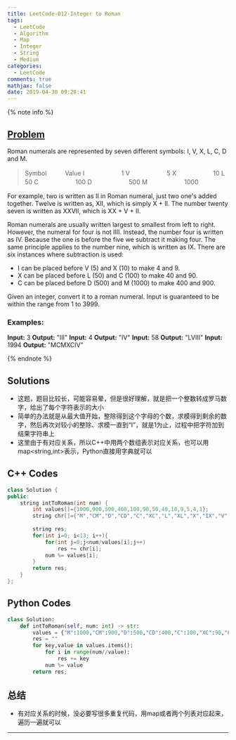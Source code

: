```yaml
---
title: LeetCode-012-Integer to Roman
tags:
  - LeetCode
  - Algorithm
  - Map
  - Integer
  - String
  - Medium
categories:
  - LeetCode
comments: true
mathjax: false
date: 2019-04-30 09:28:41
---
```


<meta name="referrer" content="no-referrer" />

{% note info %}
## [Problem](https://leetcode.com/problems/integer-to-roman/)   
Roman numerals are represented by seven different symbols: I, V, X, L, C, D and M.
> Symbol　　　Value
> I　　　　　　1
> V　　　　　　5
> X　　　　　　10
> L　　　　　　50
> C　　　　　　100
> D　　　　　　500
> M　　　　　　1000

For example, two is written as II in Roman numeral, just two one's added together. Twelve is written as, XII, which is simply X + II. The number twenty seven is written as XXVII, which is XX + V + II.

Roman numerals are usually written largest to smallest from left to right. However, the numeral for four is not IIII. Instead, the number four is written as IV. Because the one is before the five we subtract it making four. The same principle applies to the number nine, which is written as IX. There are six instances where subtraction is used:

- I can be placed before V (5) and X (10) to make 4 and 9. 
- X can be placed before L (50) and C (100) to make 40 and 90. 
- C can be placed before D (500) and M (1000) to make 400 and 900.

Given an integer, convert it to a roman numeral. Input is guaranteed to be within the range from 1 to 3999.

### Examples:
**Input:** 3
**Output:** "III"
**Input:** 4
**Output:** "IV"
**Input:** 58
**Output:** "LVIII"
**Input:** 1994
**Output:** "MCMXCIV"

{% endnote %}
<!--more-->

## Solutions
- 这题，题目比较长，可能容易晕，但是很好理解，就是把一个整数转成罗马数字，给出了每个字符表示的大小
- 简单的办法就是从最大值开始，整除得到这个字母的个数，求模得到剩余的数字，然后再次对较小的整除、求模一直到“I”，就是1为止，过程中把字符加到结果字符串上
- 这里由于有对应关系，所以C++中用两个数组表示对应关系，也可以用map<string,int>表示，Python直接用字典就可以


## C++ Codes

```C++
class Solution {
public:
    string intToRoman(int num) {
        int values[]={1000,900,500,400,100,90,50,40,10,9,5,4,1};
        string chr[]={"M","CM","D","CD","C","XC","L","XL","X","IX","V","IV","I"};
        
        string res;
        for(int i=0; i<13; i++){
            for(int j=0;j<num/values[i];j++)
                res += chr[i];
            num %= values[i];
        }
        return res;
    }
};
```

## Python Codes

```python
class Solution:
    def intToRoman(self, num: int) -> str:
        values = {"M":1000,"CM":900,"D":500,"CD":400,"C":100,"XC":90,"L":50,"XL":40,"X":10,"IX":9,"V":5,"IV":4,"I":1}
        res = ""
        for key,value in values.items():
            for i in range(num//value):
                res += key
            num %= value                
        return res;
```

## 总结
- 有对应关系的时候，没必要写很多重复代码，用map或者两个列表对应起来，遍历一遍就可以 


------
